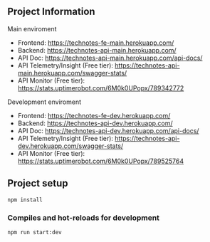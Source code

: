## Project Information
Main enviroment
- Frontend: https://technotes-fe-main.herokuapp.com/
- Backend: https://technotes-api-main.herokuapp.com/ 
- API Doc: https://technotes-api-main.herokuapp.com/api-docs/
- API Telemetry/Insight (Free tier): https://technotes-api-main.herokuapp.com/swagger-stats/
- API Monitor (Free tier): https://stats.uptimerobot.com/6M0k0UPopx/789342772

Development enviroment
- Frontend: https://technotes-fe-dev.herokuapp.com/
- Backend: https://technotes-api-dev.herokuapp.com/
- API Doc: https://technotes-api-dev.herokuapp.com/api-docs/
- API Telemetry/Insight (Free tier): https://technotes-api-dev.herokuapp.com/swagger-stats/
- API Monitor (Free tier): https://stats.uptimerobot.com/6M0k0UPopx/789525764

## Project setup
```
npm install
```

### Compiles and hot-reloads for development
```
npm run start:dev
```